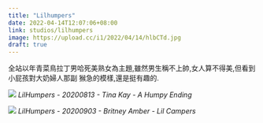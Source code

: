 ```yaml
---
title: "Lilhumpers"
date: 2022-04-14T12:07:06+08:00
link: studios/lilhumpers
image: https://upload.cc/i1/2022/04/14/hlbCTd.jpg
draft: true
---
```


全站以年青菜鳥拉丁男哈死美熟女為主題,雖然男生稱不上帥,女人算不得美,但看到小屁孩對大奶婦人那副
𤠣急的模樣,還是挺有趣的.

![](https://upload.cc/i1/2022/04/14/Zfi7cr.jpg)
*LilHumpers - 20200813 - Tina Kay - A Humpy Ending*

![](https://upload.cc/i1/2022/04/14/QsziKO.jpg)
*LilHumpers - 20200903 - Britney Amber - Lil Campers*
